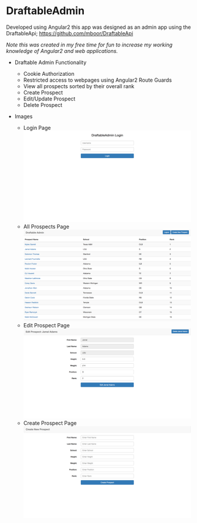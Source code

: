 # DraftableAdmin

Developed using Angular2 this app was designed as an admin app using the DraftableApi; https://github.com/mboor/DraftableApi

*Note this was created in my free time for fun to increase my working knowledge of Angular2 and web applications.*

* Draftable Admin Functionality
  * Cookie Authorization
  * Restricted access to webpages using Angular2 Route Guards
  * View all prospects sorted by their overall rank
  * Create Prospect
  * Edit/Update Prospect
  * Delete Prospect

* Images
  * Login Page
    ![Alt text](github-images/DraftableAdmin-LoginPage.png "Login")
  * All Prospects Page
    ![Alt text](github-images/DraftableAdmin-AllProspectsPage.png "All Prospects")
  * Edit Prospect Page
    ![Alt text](github-images/DraftableAdmin-EditProspectPage.png "Edit Prospect")
  * Create Prospect Page
    ![Alt text](github-images/DraftableAdmin-CreateProspectPage.png "Create Prospect")
